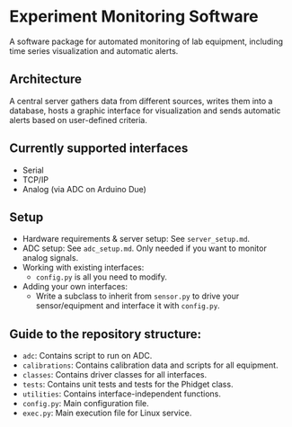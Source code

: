 # Experiment Monitoring Software

A software package for automated monitoring of lab equipment, including time series visualization and automatic alerts.

## Architecture

A central server gathers data from different sources, writes them into a database, hosts a graphic interface for visualization and sends automatic alerts based on user-defined criteria.

## Currently supported interfaces

  * Serial
  * TCP/IP
  * Analog (via ADC on Arduino Due)

## Setup

  * Hardware requirements & server setup: See `server_setup.md`.
  * ADC setup: See `adc_setup.md`. Only needed if you want to monitor analog signals.
  * Working with existing interfaces:
    - `config.py` is all you need to modify.
  * Adding your own interfaces:
    - Write a subclass to inherit from `sensor.py` to drive your sensor/equipment and interface it with `config.py`.

## Guide to the repository structure:

  * `adc`: Contains script to run on ADC.
  * `calibrations`: Contains calibration data and scripts for all equipment.
  * `classes`: Contains driver classes for all interfaces.
  * `tests`: Contains unit tests and tests for the Phidget class.
  * `utilities`: Contains interface-independent functions.
  * `config.py`: Main configuration file.
  * `exec.py`: Main execution file for Linux service.

